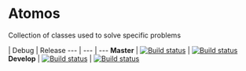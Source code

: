 # Atomos
Collection of classes used to solve specific problems

 | Debug | Release
--- | --- | ---
**Master** | [![Build status](https://ci.appveyor.com/api/projects/status/k37cmmb82v4fu6t9/branch/master?svg=true)](https://ci.appveyor.com/project/Takumii/atomos/branch/master) | [![Build status](https://ci.appveyor.com/api/projects/status/k37cmmb82v4fu6t9/branch/master?svg=true)](https://ci.appveyor.com/project/Takumii/atomos/branch/master)
**Develop** | [![Build status](https://ci.appveyor.com/api/projects/status/k37cmmb82v4fu6t9/branch/master?svg=true)](https://ci.appveyor.com/project/Takumii/atomos/branch/develop) | [![Build status](https://ci.appveyor.com/api/projects/status/k37cmmb82v4fu6t9/branch/master?svg=true)](https://ci.appveyor.com/project/Takumii/atomos/branch/develop)

